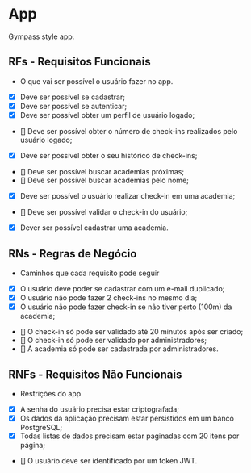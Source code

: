 # App
Gympass style app.
## RFs - Requisitos Funcionais
- O que vai ser possível o usuário fazer no app.
- [x] Deve ser possível se cadastrar;
- [x] Deve ser possível se autenticar;
- [x] Deve ser possível obter um perfil de usuário logado;
- [] Deve ser possível obter o número de check-ins realizados pelo usuário logado;
- [x] Deve ser possível obter o seu histórico de check-ins;
- [] Deve ser possível buscar academias próximas;
- [] Deve ser possível buscar academias pelo nome;
- [x] Deve ser possível o usuário realizar check-in em uma academia;
- [] Deve ser possível validar o check-in do usuário;
- [x] Dever ser possível cadastrar uma academia.

## RNs - Regras de Negócio
- Caminhos que cada requisito pode seguir
- [x] O usuário deve poder se cadastrar com um e-mail duplicado;
- [x] O usuário não pode fazer 2 check-ins no mesmo dia;
- [x] O usuário não pode fazer check-in se não tiver perto (100m) da academia;
- [] O check-in só pode ser validado até 20 minutos após ser criado;
- [] O check-in só pode ser validado por administradores;
- [] A academia só pode ser cadastrada por administradores.

## RNFs - Requisitos Não Funcionais
- Restrições do app
- [x] A senha do usuário precisa estar criptografada;
- [x] Os dados da aplicação precisam estar persistidos em um banco PostgreSQL;
- [x] Todas listas de dados precisam estar paginadas com 20 itens por página;
- [] O usuário deve ser identificado por um token JWT.